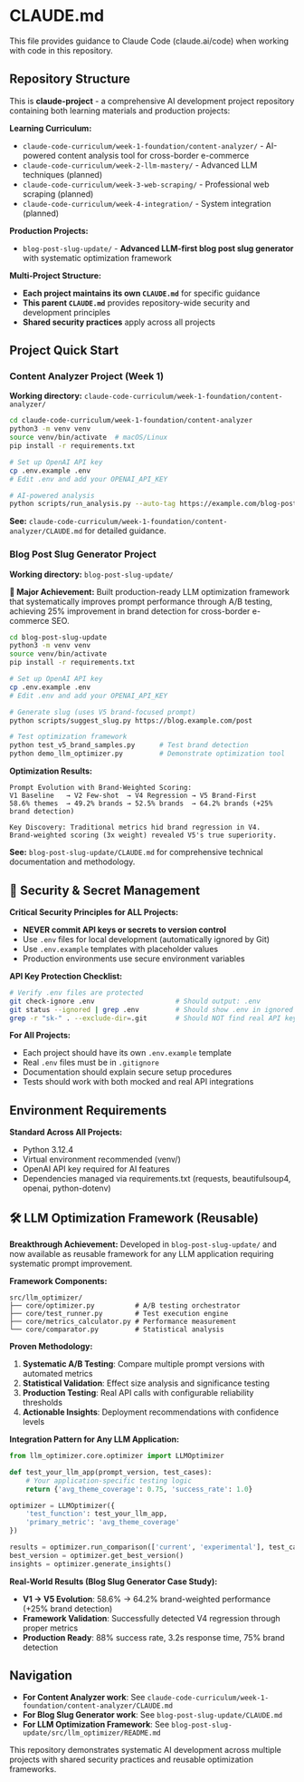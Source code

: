# CLAUDE.md

This file provides guidance to Claude Code (claude.ai/code) when working with code in this repository.

## Repository Structure

This is **claude-project** - a comprehensive AI development project repository containing both learning materials and production projects:

**Learning Curriculum:**
- `claude-code-curriculum/week-1-foundation/content-analyzer/` - AI-powered content analysis tool for cross-border e-commerce
- `claude-code-curriculum/week-2-llm-mastery/` - Advanced LLM techniques (planned)
- `claude-code-curriculum/week-3-web-scraping/` - Professional web scraping (planned)  
- `claude-code-curriculum/week-4-integration/` - System integration (planned)

**Production Projects:**
- `blog-post-slug-update/` - **Advanced LLM-first blog post slug generator** with systematic optimization framework

**Multi-Project Structure:**
- **Each project maintains its own `CLAUDE.md`** for specific guidance
- **This parent `CLAUDE.md`** provides repository-wide security and development principles
- **Shared security practices** apply across all projects

## Project Quick Start

### Content Analyzer Project (Week 1)

**Working directory:** `claude-code-curriculum/week-1-foundation/content-analyzer/`

```bash
cd claude-code-curriculum/week-1-foundation/content-analyzer
python3 -m venv venv
source venv/bin/activate  # macOS/Linux
pip install -r requirements.txt

# Set up OpenAI API key
cp .env.example .env
# Edit .env and add your OPENAI_API_KEY

# AI-powered analysis
python scripts/run_analysis.py --auto-tag https://example.com/blog-post
```

**See:** `claude-code-curriculum/week-1-foundation/content-analyzer/CLAUDE.md` for detailed guidance.

### Blog Post Slug Generator Project

**Working directory:** `blog-post-slug-update/`

**🚀 Major Achievement:** Built production-ready LLM optimization framework that systematically improves prompt performance through A/B testing, achieving 25% improvement in brand detection for cross-border e-commerce SEO.

```bash
cd blog-post-slug-update
python3 -m venv venv
source venv/bin/activate
pip install -r requirements.txt

# Set up OpenAI API key
cp .env.example .env
# Edit .env and add your OPENAI_API_KEY

# Generate slug (uses V5 brand-focused prompt)
python scripts/suggest_slug.py https://blog.example.com/post

# Test optimization framework
python test_v5_brand_samples.py      # Test brand detection
python demo_llm_optimizer.py         # Demonstrate optimization tool
```

**Optimization Results:**
```
Prompt Evolution with Brand-Weighted Scoring:
V1 Baseline   → V2 Few-shot  → V4 Regression → V5 Brand-First
58.6% themes  → 49.2% brands → 52.5% brands  → 64.2% brands (+25% brand detection)

Key Discovery: Traditional metrics hid brand regression in V4.
Brand-weighted scoring (3x weight) revealed V5's true superiority.
```

**See:** `blog-post-slug-update/CLAUDE.md` for comprehensive technical documentation and methodology.

## 🔐 Security & Secret Management

**Critical Security Principles for ALL Projects:**
- **NEVER commit API keys or secrets to version control**
- Use `.env` files for local development (automatically ignored by Git)
- Use `.env.example` templates with placeholder values
- Production environments use secure environment variables

**API Key Protection Checklist:**
```bash
# Verify .env files are protected
git check-ignore .env                    # Should output: .env
git status --ignored | grep .env         # Should show .env in ignored files
grep -r "sk-" . --exclude-dir=.git       # Should NOT find real API keys in tracked files
```

**For All Projects:**
- Each project should have its own `.env.example` template
- Real `.env` files must be in `.gitignore`
- Documentation should explain secure setup procedures
- Tests should work with both mocked and real API integrations

## Environment Requirements

**Standard Across All Projects:**
- Python 3.12.4
- Virtual environment recommended (venv/)
- OpenAI API key required for AI features
- Dependencies managed via requirements.txt (requests, beautifulsoup4, openai, python-dotenv)

## 🛠️ LLM Optimization Framework (Reusable)

**Breakthrough Achievement:** Developed in `blog-post-slug-update/` and now available as reusable framework for any LLM application requiring systematic prompt improvement.

**Framework Components:**
```
src/llm_optimizer/
├── core/optimizer.py          # A/B testing orchestrator
├── core/test_runner.py        # Test execution engine
├── core/metrics_calculator.py # Performance measurement
└── core/comparator.py         # Statistical analysis
```

**Proven Methodology:**
1. **Systematic A/B Testing**: Compare multiple prompt versions with automated metrics
2. **Statistical Validation**: Effect size analysis and significance testing
3. **Production Testing**: Real API calls with configurable reliability thresholds
4. **Actionable Insights**: Deployment recommendations with confidence levels

**Integration Pattern for Any LLM Application:**
```python
from llm_optimizer.core.optimizer import LLMOptimizer

def test_your_llm_app(prompt_version, test_cases):
    # Your application-specific testing logic
    return {'avg_theme_coverage': 0.75, 'success_rate': 1.0}

optimizer = LLMOptimizer({
    'test_function': test_your_llm_app,
    'primary_metric': 'avg_theme_coverage'
})

results = optimizer.run_comparison(['current', 'experimental'], test_cases)
best_version = optimizer.get_best_version()
insights = optimizer.generate_insights()
```

**Real-World Results (Blog Slug Generator Case Study):**
- **V1 → V5 Evolution**: 58.6% → 64.2% brand-weighted performance (+25% brand detection)
- **Framework Validation**: Successfully detected V4 regression through proper metrics
- **Production Ready**: 88% success rate, 3.2s response time, 75% brand detection

## Navigation

- **For Content Analyzer work**: See `claude-code-curriculum/week-1-foundation/content-analyzer/CLAUDE.md`
- **For Blog Slug Generator work**: See `blog-post-slug-update/CLAUDE.md`
- **For LLM Optimization Framework**: See `blog-post-slug-update/src/llm_optimizer/README.md`

This repository demonstrates systematic AI development across multiple projects with shared security practices and reusable optimization frameworks.
